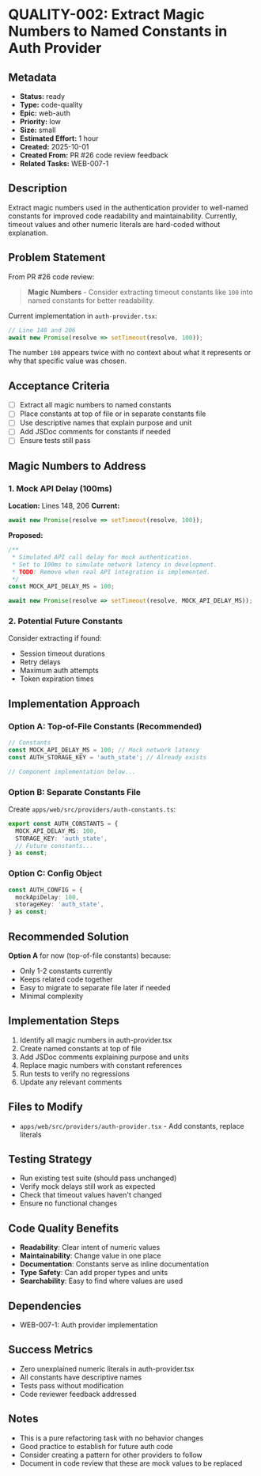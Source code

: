 # QUALITY-002: Extract Magic Numbers to Named Constants in Auth Provider

## Metadata
- **Status:** ready
- **Type:** code-quality
- **Epic:** web-auth
- **Priority:** low
- **Size:** small
- **Estimated Effort:** 1 hour
- **Created:** 2025-10-01
- **Created From:** PR #26 code review feedback
- **Related Tasks:** WEB-007-1

## Description
Extract magic numbers used in the authentication provider to well-named constants for improved code readability and maintainability. Currently, timeout values and other numeric literals are hard-coded without explanation.

## Problem Statement
From PR #26 code review:
> **Magic Numbers** - Consider extracting timeout constants like `100` into named constants for better readability.

Current implementation in `auth-provider.tsx`:
```typescript
// Line 148 and 206
await new Promise(resolve => setTimeout(resolve, 100));
```

The number `100` appears twice with no context about what it represents or why that specific value was chosen.

## Acceptance Criteria
- [ ] Extract all magic numbers to named constants
- [ ] Place constants at top of file or in separate constants file
- [ ] Use descriptive names that explain purpose and unit
- [ ] Add JSDoc comments for constants if needed
- [ ] Ensure tests still pass

## Magic Numbers to Address

### 1. Mock API Delay (100ms)
**Location:** Lines 148, 206
**Current:**
```typescript
await new Promise(resolve => setTimeout(resolve, 100));
```

**Proposed:**
```typescript
/**
 * Simulated API call delay for mock authentication.
 * Set to 100ms to simulate network latency in development.
 * TODO: Remove when real API integration is implemented.
 */
const MOCK_API_DELAY_MS = 100;

await new Promise(resolve => setTimeout(resolve, MOCK_API_DELAY_MS));
```

### 2. Potential Future Constants
Consider extracting if found:
- Session timeout durations
- Retry delays
- Maximum auth attempts
- Token expiration times

## Implementation Approach

### Option A: Top-of-File Constants (Recommended)
```typescript
// Constants
const MOCK_API_DELAY_MS = 100; // Mock network latency
const AUTH_STORAGE_KEY = 'auth_state'; // Already exists

// Component implementation below...
```

### Option B: Separate Constants File
Create `apps/web/src/providers/auth-constants.ts`:
```typescript
export const AUTH_CONSTANTS = {
  MOCK_API_DELAY_MS: 100,
  STORAGE_KEY: 'auth_state',
  // Future constants...
} as const;
```

### Option C: Config Object
```typescript
const AUTH_CONFIG = {
  mockApiDelay: 100,
  storageKey: 'auth_state',
} as const;
```

## Recommended Solution
**Option A** for now (top-of-file constants) because:
- Only 1-2 constants currently
- Keeps related code together
- Easy to migrate to separate file later if needed
- Minimal complexity

## Implementation Steps
1. Identify all magic numbers in auth-provider.tsx
2. Create named constants at top of file
3. Add JSDoc comments explaining purpose and units
4. Replace magic numbers with constant references
5. Run tests to verify no regressions
6. Update any relevant comments

## Files to Modify
- `apps/web/src/providers/auth-provider.tsx` - Add constants, replace literals

## Testing Strategy
- Run existing test suite (should pass unchanged)
- Verify mock delays still work as expected
- Check that timeout values haven't changed
- Ensure no functional changes

## Code Quality Benefits
- **Readability**: Clear intent of numeric values
- **Maintainability**: Change value in one place
- **Documentation**: Constants serve as inline documentation
- **Type Safety**: Can add proper types and units
- **Searchability**: Easy to find where values are used

## Dependencies
- WEB-007-1: Auth provider implementation

## Success Metrics
- Zero unexplained numeric literals in auth-provider.tsx
- All constants have descriptive names
- Tests pass without modification
- Code reviewer feedback addressed

## Notes
- This is a pure refactoring task with no behavior changes
- Good practice to establish for future auth code
- Consider creating a pattern for other providers to follow
- Document in code review that these are mock values to be replaced

